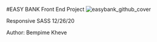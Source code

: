 #EASY BANK  Front End Project
![easybank_github_cover](https://user-images.githubusercontent.com/59140742/166146566-1ee67b48-b4e9-426f-a78c-dd9b74dd1605.png)

Responsive SASS
12/26/20

Author:
Bempime Kheve
